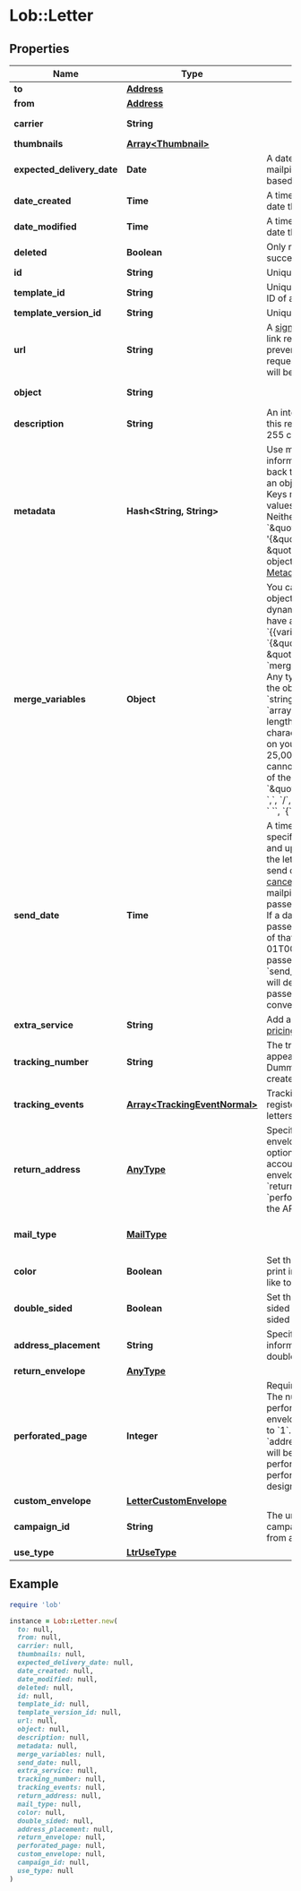 # Lob::Letter

## Properties

| Name | Type | Description | Notes |
| ---- | ---- | ----------- | ----- |
| **to** | [**Address**](Address.md) |  |  |
| **from** | [**Address**](Address.md) |  |  |
| **carrier** | **String** |  | [optional][default to &#39;USPS&#39;] |
| **thumbnails** | [**Array&lt;Thumbnail&gt;**](Thumbnail.md) |  | [optional] |
| **expected_delivery_date** | **Date** | A date in YYYY-MM-DD format of the mailpiece&#39;s expected delivery date based on its &#x60;send_date&#x60;. | [optional] |
| **date_created** | **Time** | A timestamp in ISO 8601 format of the date the resource was created. |  |
| **date_modified** | **Time** | A timestamp in ISO 8601 format of the date the resource was last modified. |  |
| **deleted** | **Boolean** | Only returned if the resource has been successfully deleted. | [optional] |
| **id** | **String** | Unique identifier prefixed with &#x60;ltr_&#x60;. |  |
| **template_id** | **String** | Unique identifier prefixed with &#x60;tmpl_&#x60;. ID of a saved [HTML template](#section/HTML-Templates). | [optional] |
| **template_version_id** | **String** | Unique identifier prefixed with &#x60;vrsn_&#x60;. | [optional] |
| **url** | **String** | A [signed link](#section/Asset-URLs) served over HTTPS. The link returned will expire in 30 days to prevent mis-sharing. Each time a GET request is initiated, a new signed URL will be generated. | [optional] |
| **object** | **String** |  | [default to &#39;letter&#39;] |
| **description** | **String** | An internal description that identifies this resource. Must be no longer than 255 characters.  | [optional] |
| **metadata** | **Hash&lt;String, String&gt;** | Use metadata to store custom information for tagging and labeling back to your internal systems. Must be an object with up to 20 key-value pairs. Keys must be at most 40 characters and values must be at most 500 characters. Neither can contain the characters &#x60;\&quot;&#x60; and &#x60;\\&#x60;. i.e. &#39;{\&quot;customer_id\&quot; : \&quot;NEWYORK2015\&quot;}&#39; Nested objects are not supported.  See [Metadata](#section/Metadata) for more information. | [optional] |
| **merge_variables** | **Object** | You can input a merge variable payload object to your template to render dynamic content. For example, if you have a template like: &#x60;{{variable_name}}&#x60;, pass in &#x60;{\&quot;variable_name\&quot;: \&quot;Harry\&quot;}&#x60; to render &#x60;Harry&#x60;. &#x60;merge_variables&#x60; must be an object. Any type of value is accepted as long as the object is valid JSON; you can use &#x60;strings&#x60;, &#x60;numbers&#x60;, &#x60;booleans&#x60;, &#x60;arrays&#x60;, &#x60;objects&#x60;, or &#x60;null&#x60;. The max length of the object is 25,000 characters. If you call &#x60;JSON.stringify&#x60; on your object, it can be no longer than 25,000 characters. Your variable names cannot contain any whitespace or any of the following special characters: &#x60;!&#x60;, &#x60;\&quot;&#x60;, &#x60;#&#x60;, &#x60;%&#x60;, &#x60;&amp;&#x60;, &#x60;&#39;&#x60;, &#x60;(&#x60;, &#x60;)&#x60;, &#x60;*&#x60;, &#x60;+&#x60;, &#x60;,&#x60;, &#x60;/&#x60;, &#x60;;&#x60;, &#x60;&lt;&#x60;, &#x60;&#x3D;&#x60;, &#x60;&gt;&#x60;, &#x60;@&#x60;, &#x60;[&#x60;, &#x60;\\&#x60;, &#x60;]&#x60;, &#x60;^&#x60;, &#x60;&#x60; &#x60; &#x60;&#x60;, &#x60;{&#x60;, &#x60;|&#x60;, &#x60;}&#x60;, &#x60;~&#x60;. More instructions can be found in [our guide to using html and merge variables](https://lob.com/resources/guides/general/using-html-and-merge-variables). Depending on your [Merge Variable strictness](https://dashboard.lob.com/#/settings/account) setting, if you define variables in your HTML but do not pass them here, you will either receive an error or the variable will render as an empty string. | [optional] |
| **send_date** | **Time** | A timestamp in ISO 8601 format which specifies a date after the current time and up to 180 days in the future to send the letter off for production. Setting a send date overrides the default [cancellation window](#section/Cancellation-Windows) applied to the mailpiece. Until the &#x60;send_date&#x60; has passed, the mailpiece can be canceled. If a date in the format &#x60;2017-11-01&#x60; is passed, it will evaluate to midnight UTC of that date (&#x60;2017-11-01T00:00:00.000Z&#x60;). If a datetime is passed, that exact time will be used. A &#x60;send_date&#x60; passed with no time zone will default to UTC, while a &#x60;send_date&#x60; passed with a time zone will be converted to UTC. | [optional] |
| **extra_service** | **String** | Add an extra service to your letter. See [pricing](https://www.lob.com/pricing/print-mail#compare) for extra costs incurred. | [optional] |
| **tracking_number** | **String** | The tracking number, if applicable, will appear here when it becomes available. Dummy tracking numbers are not created in test mode. | [optional] |
| **tracking_events** | [**Array&lt;TrackingEventNormal&gt;**](TrackingEventNormal.md) | Tracking events are not populated for registered or regular (no extra service) letters. | [optional] |
| **return_address** | [**AnyType**](.md) | Specifies the address the return envelope will be sent back to. This is an optional argument that is available if an account is signed up for the return envelope tracking beta, and has &#x60;return_envelope&#x60;, and &#x60;perforated_page&#x60; fields populated in the API request. | [optional] |
| **mail_type** | [**MailType**](MailType.md) |  | [optional][default to &#39;usps_first_class&#39;] |
| **color** | **Boolean** | Set this key to &#x60;true&#x60; if you would like to print in color. Set to &#x60;false&#x60; if you would like to print in black and white. | [optional] |
| **double_sided** | **Boolean** | Set this attribute to &#x60;true&#x60; for double sided printing, or &#x60;false&#x60; for for single sided printing. Defaults to &#x60;true&#x60;. | [optional][default to true] |
| **address_placement** | **String** | Specifies the location of the address information that will show through the double-window envelope.  | [optional][default to &#39;top_first_page&#39;] |
| **return_envelope** | [**AnyType**](.md) |  |  |
| **perforated_page** | **Integer** | Required if &#x60;return_envelope&#x60; is &#x60;true&#x60;. The number of the page that should be perforated for use with the return envelope. Must be greater than or equal to &#x60;1&#x60;. The blank page added by &#x60;address_placement&#x3D;insert_blank_page&#x60; will be ignored when considering the perforated page number. To see how perforation will impact your letter design, view our [perforation guide](https://s3-us-west-2.amazonaws.com/public.lob.com/assets/templates/letter_perf_template.pdf). | [optional] |
| **custom_envelope** | [**LetterCustomEnvelope**](LetterCustomEnvelope.md) |  | [optional] |
| **campaign_id** | **String** | The unique ID of the associated campaign if the resource was generated from a campaign. | [optional] |
| **use_type** | [**LtrUseType**](LtrUseType.md) |  |  |

## Example

```ruby
require 'lob'

instance = Lob::Letter.new(
  to: null,
  from: null,
  carrier: null,
  thumbnails: null,
  expected_delivery_date: null,
  date_created: null,
  date_modified: null,
  deleted: null,
  id: null,
  template_id: null,
  template_version_id: null,
  url: null,
  object: null,
  description: null,
  metadata: null,
  merge_variables: null,
  send_date: null,
  extra_service: null,
  tracking_number: null,
  tracking_events: null,
  return_address: null,
  mail_type: null,
  color: null,
  double_sided: null,
  address_placement: null,
  return_envelope: null,
  perforated_page: null,
  custom_envelope: null,
  campaign_id: null,
  use_type: null
)
```

